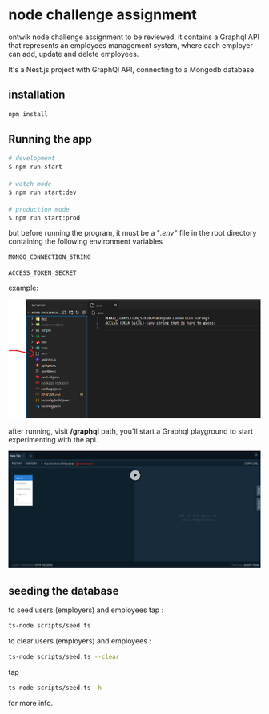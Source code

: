# node challenge assignment

ontwik node challenge assignment to be reviewed, it contains a Graphql API that represents an employees management system, where each employer can add, update and delete employees.

It's a Nest.js project with GraphQl API, connecting to a Mongodb database.

## installation

```bash
npm install
```

## Running the app

```bash
# development
$ npm run start

# watch mode
$ npm run start:dev

# production mode
$ npm run start:prod
```

but before running the program, it must be a "*.env*" file in the root directory containing the following environment variables

    MONGO_CONNECTION_STRING

    ACCESS_TOKEN_SECRET

example:

![.env file in vscode](.github/media/env.png)

after running, visit **/graphql** path, you'll start a Graphql playground to start experimenting with the api.

![GraphQl playground](.github/media/gql.png)


## seeding the database


to seed users (employers) and employees tap :
```bash
ts-node scripts/seed.ts
```
to clear users (employers) and employees :
```bash
ts-node scripts/seed.ts --clear
```
tap
```bash
ts-node scripts/seed.ts -h
```
for more info.


